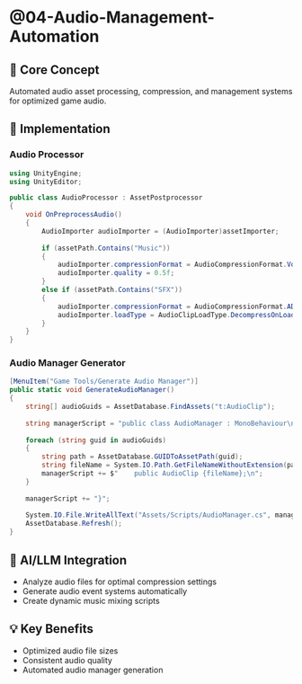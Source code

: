 # @04-Audio-Management-Automation

## 🎯 Core Concept
Automated audio asset processing, compression, and management systems for optimized game audio.

## 🔧 Implementation

### Audio Processor
```csharp
using UnityEngine;
using UnityEditor;

public class AudioProcessor : AssetPostprocessor
{
    void OnPreprocessAudio()
    {
        AudioImporter audioImporter = (AudioImporter)assetImporter;
        
        if (assetPath.Contains("Music"))
        {
            audioImporter.compressionFormat = AudioCompressionFormat.Vorbis;
            audioImporter.quality = 0.5f;
        }
        else if (assetPath.Contains("SFX"))
        {
            audioImporter.compressionFormat = AudioCompressionFormat.ADPCM;
            audioImporter.loadType = AudioClipLoadType.DecompressOnLoad;
        }
    }
}
```

### Audio Manager Generator
```csharp
[MenuItem("Game Tools/Generate Audio Manager")]
public static void GenerateAudioManager()
{
    string[] audioGuids = AssetDatabase.FindAssets("t:AudioClip");
    
    string managerScript = "public class AudioManager : MonoBehaviour\n{\n";
    
    foreach (string guid in audioGuids)
    {
        string path = AssetDatabase.GUIDToAssetPath(guid);
        string fileName = System.IO.Path.GetFileNameWithoutExtension(path);
        managerScript += $"    public AudioClip {fileName};\n";
    }
    
    managerScript += "}";
    
    System.IO.File.WriteAllText("Assets/Scripts/AudioManager.cs", managerScript);
    AssetDatabase.Refresh();
}
```

## 🚀 AI/LLM Integration
- Analyze audio files for optimal compression settings
- Generate audio event systems automatically
- Create dynamic music mixing scripts

## 💡 Key Benefits
- Optimized audio file sizes
- Consistent audio quality
- Automated audio manager generation